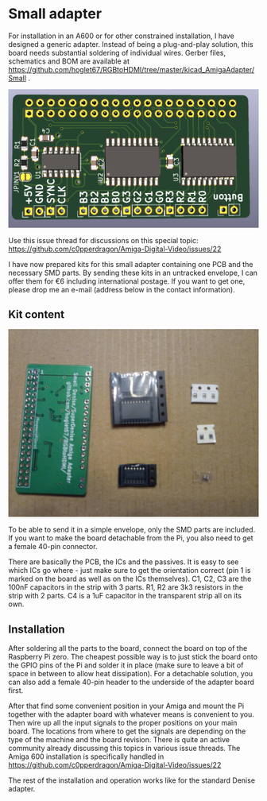 # Small adapter 

For installation in an A600 or for other constrained installation, I have designed a generic adapter. 
Instead of being a plug-and-play solution, this board needs substantial soldering of individual wires.
Gerber files, schematics and BOM are available at https://github.com/hoglet67/RGBtoHDMI/tree/master/kicad_AmigaAdapter/Small .

![](smalladapter.png)

Use this issue thread for discussions on this special topic:
https://github.com/c0pperdragon/Amiga-Digital-Video/issues/22

I have now prepared kits for this small adapter containing one PCB and the necessary SMD parts. By sending these
kits in an untracked envelope, I can offer them for €6 including international postage.
If you want to get one, please drop me an e-mail  (address below in the contact information).


## Kit content

![](parts.jpg)

To be able to send it in a simple envelope, only the SMD parts are included. If you want to make the board detachable from the Pi,
you also need to get a female 40-pin connector.

There are basically the PCB, the ICs and the passives. It is easy to see which ICs go where - just make sure to get the orientation correct 
(pin 1 is marked on the board as well as on the ICs themselves).
C1, C2, C3 are the 100nF capacitors in the strip with 3 parts.
R1, R2 are 3k3 resistors in the strip with 2 parts.
C4 is a 1uF capacitor in the transparent strip all on its own.


## Installation

After soldering all the parts to the board, connect the board on top of the Raspberry Pi zero. The cheapest possible way is to just stick the board onto 
the GPIO pins of the Pi and solder it in place (make sure to leave a bit of space in between to allow heat dissipation). For a detachable solution,
you can also add a female 40-pin header to the underside of the adapter board first. 

After that find some convenient position in your Amiga and mount the Pi together with the adapter board with whatever means is convenient to you. 
Then wire up all the input signals to the proper positions on your main board.
The locations from where to get the signals are depending on the type of the machine and the board revision. There is quite an active community already discussing this topics 
in various issue threads. The Amiga 600 installation is specifically handled in  https://github.com/c0pperdragon/Amiga-Digital-Video/issues/22

The rest of the installation and operation works like for the standard Denise adapter. 
